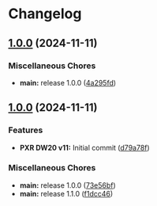 # Changelog

## [1.0.0](https://github.com/GalaxyGear-Computer-Solutions/PixelRaid-Direwolf20-v11/compare/v1.0.0...v1.0.0) (2024-11-11)


### Miscellaneous Chores

* **main:** release 1.0.0 ([4a295fd](https://github.com/GalaxyGear-Computer-Solutions/PixelRaid-Direwolf20-v11/commit/4a295fd0b1af9724496000c8e6cf0a1a06984a6b))

## [1.0.0](https://github.com/GalaxyGear-Computer-Solutions/PixelRaid-Direwolf20-v11/compare/v1.1.0...v1.0.0) (2024-11-11)


### Features

* **PXR DW20 v11:** Initial commit ([d79a78f](https://github.com/GalaxyGear-Computer-Solutions/PixelRaid-Direwolf20-v11/commit/d79a78fba7a5b1f2a9d7fa96cfc0e7a22d91df1c))


### Miscellaneous Chores

* **main:** release 1.0.0 ([73e56bf](https://github.com/GalaxyGear-Computer-Solutions/PixelRaid-Direwolf20-v11/commit/73e56bf4c8809d9212a0c573fe4b13de85976feb))
* **main:** release 1.1.0 ([f1dcc46](https://github.com/GalaxyGear-Computer-Solutions/PixelRaid-Direwolf20-v11/commit/f1dcc46de3fe4ec66dfbb463180a9c2bb5d06d15))
